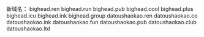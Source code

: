 新域名：
bighead.ren
bighead.run
bighead.pub
bighead.cool
bighead.plus
bighead.icu
bighead.ink
bighead.group 
datoushaokao.ren 
datoushaokao.co 
datoushaokao.ink 
datoushaokao.fun 
datoushaokao.pub 
datoushaokao.club 
datoushaokao.ltd
